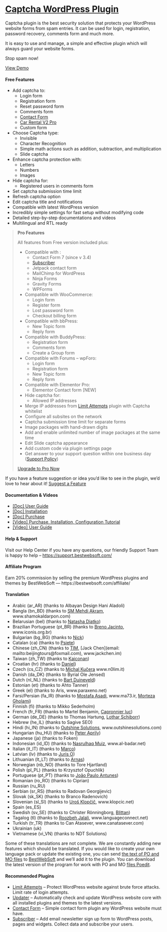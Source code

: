 <a href="https://bestwebsoft.com/products/wordpress/plugins/captcha/" target=_blank>Captcha WordPress Plugin</a>
========================

<p>Captcha plugin is the best security solution that protects your WordPress website forms from spam entries. It can be used for login, registration, password recovery, comments form and much more.</p>
<p>It is easy to use and manage, a simple and effective plugin which will always guard your website forms.</p>
<p>Stop spam now!</p>
<p><a href="https://bestwebsoft.com/demo-for-captcha/?ref=readme" rel="nofollow ugc">View Demo</a></p>
<h4>Free Features</h4>
<ul>
<li>Add captcha to:
<ul>
<li>Login form</li>
<li>Registration form</li>
<li>Reset password form</li>
<li>Comments form</li>
<li><a href="https://bestwebsoft.com/products/wordpress/plugins/contact-form/?k=7f973058ee3bd3a18934b5e13b857d6f" rel="nofollow ugc">Contact Form</a></li>
<li><a href="https://bestwebsoft.com/products/wordpress/plugins/car-rental-v2/?k=9feda3ea8564e0b0707c5434786ddf24" rel="nofollow ugc">Car Rental V2 Pro</a></li>
<li>Custom form</li>
</ul>
</li>
<li>Choose Captcha type:
<ul>
<li>Invisible</li>
<li>Character Recognition</li>
<li>Simple math actions such as addition, subtraction, and multiplication</li>
<li>Slide captcha</li>
</ul>
</li>
<li>Enhance captcha protection with:
<ul>
<li>Letters</li>
<li>Numbers</li>
<li>Images</li>
</ul>
</li>
<li>Hide captcha for:
<ul>
<li>Registered users in comments form</li>
</ul>
</li>
<li>Set captcha submission time limit</li>
<li>Refresh captcha option</li>
<li>Edit captcha title and notifications</li>
<li>Compatible with latest WordPress version</li>
<li>Incredibly simple settings for fast setup without modifying code</li>
<li>Detailed step-by-step documentations and videos</li>
<li>Multilingual and RTL ready</li>
</ul>
<blockquote>
<p><strong>Pro Features</strong></p>
<p>All features from Free version included plus:</p>
<ul>
<li>Compatible with :
<ul>
<li>Contact Form 7 (since v 3.4)</li>
<li><a href="https://bestwebsoft.com/products/wordpress/plugins/subscriber/?k=ac02c12d6e17bc91f4cc636eec0a0348" rel="nofollow ugc">Subscriber</a></li>
<li>Jetpack contact form</li>
<li>MailChimp for WordPress</li>
<li>Ninja Forms</li>
<li>Gravity Forms</li>
<li>WPForms</li>
</ul>
</li>
<li>Compatible with WooCommerce:
<ul>
<li>Login form</li>
<li>Register form</li>
<li>Lost password form</li>
<li>Checkout billing form</li>
</ul>
</li>
<li>Compatible with bbPress:
<ul>
<li>New Topic form</li>
<li>Reply form</li>
</ul>
</li>
<li>Compatible with BuddyPress:
<ul>
<li>Registration form</li>
<li>Comments form</li>
<li>Create a Group form</li>
</ul>
</li>
<li>Compatible with Forums &#8211; wpForo:
<ul>
<li>Login form</li>
<li>Registration form</li>
<li>New Topic form</li>
<li>Reply form</li>
</ul>
</li>
<li>Compatible with Elementor Pro:
<ul>
<li>Elementor Contact form [NEW]</li>
</ul>
</li>
<li>Hide captcha for:
<ul>
<li>Allowed IP addresses</li>
</ul>
</li>
<li>Merge IP addresses from <a href="https://bestwebsoft.com/products/wordpress/plugins/limit-attempts/?k=a9ab60b2d4016ae9c809733d84012988" rel="nofollow ugc">Limit Attempts</a> plugin with Captcha whitelist</li>
<li>Configure all subsites on the network</li>
<li>Captcha submission time limit for separate forms</li>
<li>Image packages with hand-drawn digits</li>
<li>Add and enable unlimited number of image packages at the same time</li>
<li>Edit Slide captcha appearance</li>
<li>Add custom code via plugin settings page</li>
<li>Get answer to your support question within one business day (<a href="https://bestwebsoft.com/support-policy/" rel="nofollow ugc">Support Policy</a>)</li>
</ul>
<p><a href="https://bestwebsoft.com/products/wordpress/plugins/captcha/?k=2d2d85a3c277bf3489697c9a9ff2d352" rel="nofollow ugc">Upgrade to Pro Now</a></p>
</blockquote>
<p>If you have a feature suggestion or idea you&#8217;d like to see in the plugin, we&#8217;d love to hear about it! <a href="https://support.bestwebsoft.com/hc/en-us/requests/new" rel="nofollow ugc">Suggest a Feature</a></p>
<h4>Documentation &amp; Videos</h4>
<ul>
<li><a href="https://bestwebsoft.com/documentation/captcha/captcha-user-guide/" rel="nofollow ugc">[Doc] User Guide</a></li>
<li><a href="https://bestwebsoft.com/documentation/how-to-install-a-wordpress-product/how-to-install-a-wordpress-plugin/" rel="nofollow ugc">[Doc] Installation</a></li>
<li><a href="https://bestwebsoft.com/documentation/how-to-purchase-a-wordpress-plugin/how-to-purchase-wordpress-plugin-from-bestwebsoft/" rel="nofollow ugc">[Doc] Purchase</a></li>
<li><a href="https://www.youtube.com/watch?v=r0Noz2bYAq8" rel="nofollow ugc">[Video] Purchase, Installation, Configuration Tutorial</a></li>
<li><a href="https://www.youtube.com/watch?v=5UyK8tS3oqM" rel="nofollow ugc">[Video] User Guide</a></li>
</ul>
<h4>Help &amp; Support</h4>
<p>Visit our Help Center if you have any questions, our friendly Support Team is happy to help &#8211; <a href="https://support.bestwebsoft.com/" rel="nofollow ugc">https://support.bestwebsoft.com/</a></p>
<h4>Affiliate Program</h4>
<p>Earn 20% commission by selling the premium WordPress plugins and themes by BestWebSoft — https://bestwebsoft.com/affiliate/</p>
<h4>Translation</h4>
<ul>
<li>Arabic (ar_AR) (thanks to Albayan Design Hani Aladoli)</li>
<li>Bangla (bn_BD) (thanks to <a href="mailto:&#109;&#x65;&#104;&#x64;i&#046;&#x61;&#107;&#x72;&#097;&#x6d;&#x40;&#103;&#x6d;&#097;&#x69;l&#046;&#x63;&#111;&#x6d;" rel="nofollow ugc">SM Mehdi Akram</a>, www.shamokaldarpon.com)</li>
<li>Belarusian (bel) (thanks to <a href="mailto:&#x6e;a&#116;&#097;&#x73;&#x68;&#097;&#046;&#x64;&#x69;&#097;&#116;&#x6b;&#x6f;&#064;&#103;&#109;&#x61;&#x69;&#108;&#046;&#x63;&#x6f;&#109;" rel="nofollow ugc">Natasha Diatko</a>)</li>
<li>Brazilian Portuguese (pt_BR) (thanks to <a href="mailto:&#098;&#114;&#x65;&#110;&#111;&#x6a;&#097;&#099;&#x40;&#x67;&#109;&#x61;&#x69;&#108;&#x2e;&#x63;&#111;&#x6d;" rel="nofollow ugc">Breno Jacinto</a>, www.iconis.org.br)</li>
<li>Bulgarian (bg_BG) (thanks to <a href="mailto:&#x70;&#x61;&#x68;&#x61;&#x72;&#x61;&#x6d;a&#110;&#064;&#103;&#109;&#097;&#105;&#108;&#x2e;&#x63;&#x6f;&#x6d;" rel="nofollow ugc">Nick</a>)</li>
<li>Catalan (ca) (thanks to <a href="mailto:&#x70;&#x73;&#105;&#101;&#x74;&#x65;&#064;&#103;&#x6d;&#x61;&#105;l&#x2e;&#099;&#111;m" rel="nofollow ugc">Psiete</a>)</li>
<li>Chinese (zh_CN) (thanks to <a href="mailto:&#052;1&#x36;&#052;4&#x31;&#056;7&#x32;&#064;q&#x71;&#046;c&#x6f;&#109;" rel="nofollow ugc">TIM</a>, [Jack Chen](email: mailto:beijingtours@foxmail.com), www.jackchen.im)</li>
<li>Taiwan (zh_TW) (thanks to <a href="mailto:&#x63;&#104;&#x2e;&#x75;&#110;&#x6b;&#046;&#x61;&#x69;&#046;&#x6d;&#097;&#x2e;&#x6f;&#064;&#x67;&#109;&#x61;&#x69;&#108;&#x2e;&#099;&#x6f;&#x6d;" rel="nofollow ugc">Kaiconan</a>)</li>
<li>Croatian (hr) (thanks to <a href="mailto:&#100;&#x61;&#x6e;&#105;&#101;&#x6c;&#064;&#099;&#x72;&#x6f;&#116;&#101;&#x68;.&#099;&#x6f;&#x6d;" rel="nofollow ugc">Daniel</a>)</li>
<li>Czech (cs_CZ) (thanks to <a href="mailto:&#107;&#117;&#x63;&#x65;&#114;&#x61;&#x6d;&#105;&#064;&#x67;&#109;&#097;&#x69;&#108;&#046;&#x63;&#x6f;&#109;" rel="nofollow ugc">Michal Kučera</a> www.n0lim.it)</li>
<li>Danish (da_DK) (thanks to Byrial Ole Jensed)</li>
<li>Dutch (nl_NL) (thanks to <a href="mailto:&#098;&#x79;&#114;&#x69;&#097;&#x6c;&#064;&#x76;i&#112;&#x2e;&#099;&#x79;&#098;&#x65;&#114;&#x63;&#x69;&#116;&#x79;&#046;&#x64;&#107;" rel="nofollow ugc">Bart Duineveld</a>)</li>
<li>Estonian (et) (thanks to Ahto Tanner)</li>
<li>Greek (el) (thanks to Aris, www.paraxeno.net)</li>
<li>Farsi/Persian (fa_IR) (thanks to <a href="mailto:&#109;&#111;&#115;&#116;&#097;&#102;&#097;&#097;s&#x61;&#x64;&#x69;&#x37;&#x33;&#x40;&#x67;&#x6d;&#097;&#105;&#108;&#046;&#099;&#111;&#109;" rel="nofollow ugc">Mostafa Asadi</a>, www.ma73.ir, <a href="mailto:&#077;&#111;&#114;&#x74;&#x65;&#x7a;&#097;&#046;&#071;&#104;&#x6f;&#x6c;&#x61;&#109;&#105;&#064;&#x59;&#x61;&#x68;o&#111;&#046;&#067;&#x6f;&#x6d;" rel="nofollow ugc">Morteza Gholami</a>)</li>
<li>Finnish (fi) (thanks to Mikko Sederholm)</li>
<li>French (fr_FR) (thanks to Martel Benjamin, <a href="mailto:&#x6c;c&#097;&#112;&#x72;&#x6f;&#110;&#110;&#x69;&#x65;&#114;&#064;&#x79;&#x61;h&#111;&#111;&#x2e;&#x63;&#111;&#109;" rel="nofollow ugc">Capronnier luc</a>)</li>
<li>German (de_DE) (thanks to Thomas Hartung, <a href="mailto:&#x6c;&#111;&#x74;&#104;&#x61;&#114;&#x2e;&#115;&#x63;&#104;&#x69;&#098;&#x6f;&#114;&#x72;&#064;&#x77;&#101;&#x62;&#046;&#x64;&#101;" rel="nofollow ugc">Lothar Schiborr</a>)</li>
<li>Hebrew (he_IL) (thanks to Sagive SEO)</li>
<li>Hindi (hi_IN) (thanks to <a href="mailto:&#097;&#115;&#104;&#046;&#x70;&#x72;&#x40;&#x6f;&#x75;&#x74;&#x73;&#x68;&#x69;n&#101;&#115;&#111;&#108;&#117;&#116;&#105;&#111;&#110;&#115;&#x2e;&#x63;&#x6f;&#x6d;" rel="nofollow ugc">Outshine Solutions</a>, www.outshinesolutions.com)</li>
<li>Hungarian (hu_HU) (thanks to <a href="mailto:&#x73;&#x6f;&#x6c;&#x61;&#x72;s&#105;&#100;&#101;&#048;&#057;&#064;&#x67;&#x6d;&#x61;&#x69;&#x6c;&#x2e;c&#111;&#109;" rel="nofollow ugc">Peter Aprily</a>)</li>
<li>Japanese (ja) (thanks to Foken)</li>
<li>Indonesian (id_ID) (thanks to <a href="mailto:&#110;&#x61;&#x73;&#x72;&#111;&#101;&#108;&#x40;&#x61;l&#045;&#098;&#x61;&#x64;&#x61;&#114;&#046;&#110;&#x65;&#x74;" rel="nofollow ugc">Nasrulhaq Muiz</a>, www.al-badar.net)</li>
<li>Italian (it_IT) (thanks to <a href="mailto:m&#097;&#114;&#099;&#x6f;&#x40;&#x62;&#x6c;a&#099;&#107;&#115;&#x74;&#x75;&#x64;&#x69;&#111;&#046;&#105;&#116;" rel="nofollow ugc">Marco</a>)</li>
<li>Latvian (lv) (thanks to <a href="mailto:&#106;&#x75;&#114;i&#x73;&#046;&#x6f;&#x40;&#103;&#x6d;&#097;&#105;&#x6c;&#046;c&#x6f;&#109;" rel="nofollow ugc">Juris O</a>)</li>
<li>Lithuanian (lt_LT) (thanks to <a href="mailto:&#x61;&#114;&#x6e;a&#115;&#x2e;&#109;&#x65;&#116;&#x61;&#108;&#x40;&#103;&#x6d;&#097;&#x69;l&#046;&#x63;&#111;&#x6d;" rel="nofollow ugc">Arnas</a>)</li>
<li>Norwegian (nb_NO) (thanks to Tore Hjartland)</li>
<li>Polish (pl_PL) (thanks to Krzysztof Opuchlik)</li>
<li>Portuguese (pt_PT) (thanks to <a href="mailto:&#x6a;&#112;&#x2e;&#x6a;&#112;&#x40;&#115;&#x61;&#x70;&#111;&#x2e;&#112;&#x74;" rel="nofollow ugc">João Paulo Antunes</a>)</li>
<li>Romanian (ro_RO) (thanks to Ciprian)</li>
<li>Russian (ru_RU)</li>
<li>Serbian (sr_RS) (thanks to Radovan Georgijevic)</li>
<li>Slovak (sk_SK) (thanks to Branco Radenovich)</li>
<li>Slovenian (sl_SI) (thanks to <a href="mailto:&#117;&#114;&#x6f;&#115;&#046;&#x6b;&#108;&#111;&#x70;&#x63;&#105;&#x63;&#x40;&#103;&#x6d;&#x61;&#105;&#x6c;&#x2e;&#099;o&#x6d;" rel="nofollow ugc">Uroš Klopčič</a>, www.klopcic.net)</li>
<li>Spain (es_ES)</li>
<li>Swedish (sv_SE) (thanks to Christer Rönningborg, <a href="mailto:&#x62;&#108;&#105;&#116;&#x74;&#x61;&#x6e;&#064;&#120;&#098;&#x6d;&#x63;&#x2e;&#111;&#114;g" rel="nofollow ugc">Blittan</a>)</li>
<li>Tagalog (tl) (thanks to <a href="mailto:&#x72;&#106;&#x61;&#108;&#x61;&#108;&#x69;&#064;&#x6c;&#097;&#x6e;&#103;&#x75;a&#x67;e&#099;&#x6f;&#110;&#x6e;&#101;&#x63;&#116;&#x2e;&#110;&#x65;&#116;" rel="nofollow ugc">Roozbeh Jalali</a>, www.languageconnect.net)</li>
<li>Turkish (tr_TR) (thanks to Can Atasever, www.canatasever.com)</li>
<li>Ukrainian (uk)</li>
<li>Vietnamese (vi_VN) (thanks to NDT Solutions)</li>
</ul>
<p>Some of these translations are not complete. We are constantly adding new features which should be translated. If you would like to create your own language pack or update the existing one, you can send <a href="https://codex.wordpress.org/Translating_WordPress" rel="nofollow ugc">the text of PO and MO files</a> to <a href="https://support.bestwebsoft.com/hc/en-us/requests/new" rel="nofollow ugc">BestWebSoft</a> and we&#8217;ll add it to the plugin. You can download the latest version of the program for work with PO and MO <a href="https://www.poedit.net/download.php" rel="nofollow ugc">files Poedit</a>.</p>
<h4>Recommended Plugins</h4>
<ul>
<li><a href="https://bestwebsoft.com/products/wordpress/plugins/limit-attempts/?k=c6b924d096b75a288daf0e49a58f93c2" rel="nofollow ugc">Limit Attempts</a> &#8211; Protect WordPress website against brute force attacks. Limit rate of login attempts.</li>
<li><a href="https://bestwebsoft.com/products/wordpress/plugins/updater/?k=0864088de1701a5e104ffb77c6d7011c" rel="nofollow ugc">Updater</a> &#8211; Automatically check and update WordPress website core with all installed plugins and themes to the latest versions.</li>
<li><a href="https://bestwebsoft.com/products/wordpress/plugins/contact-form/?k=7f973058ee3bd3a18934b5e13b857d6f" rel="nofollow ugc">Contact Form</a> &#8211; Simple contact form plugin any WordPress website must have.</li>
<li><a href="https://bestwebsoft.com/products/wordpress/plugins/subscriber/?k=2ce0827916414c9c8576110f13560030" rel="nofollow ugc">Subscriber</a> &#8211; Add email newsletter sign up form to WordPress posts, pages and widgets. Collect data and subscribe your users.</li>
</ul>
